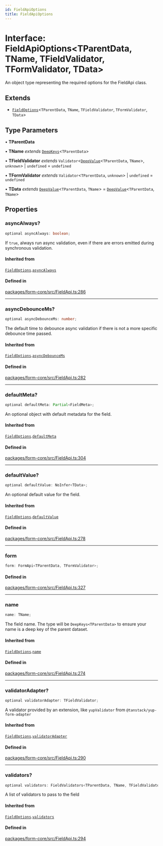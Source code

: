 ```yaml
---
id: FieldApiOptions
title: FieldApiOptions
---
```


# Interface: FieldApiOptions\<TParentData, TName, TFieldValidator, TFormValidator, TData\>

An object type representing the required options for the FieldApi class.

## Extends

- [`FieldOptions`](fieldoptions.md)\<`TParentData`, `TName`, `TFieldValidator`, `TFormValidator`, `TData`\>

## Type Parameters

• **TParentData**

• **TName** *extends* [`DeepKeys`](../type-aliases/deepkeys.md)\<`TParentData`\>

• **TFieldValidator** *extends* `Validator`\<[`DeepValue`](../type-aliases/deepvalue.md)\<`TParentData`, `TName`\>, `unknown`\> \| `undefined` = `undefined`

• **TFormValidator** *extends* `Validator`\<`TParentData`, `unknown`\> \| `undefined` = `undefined`

• **TData** *extends* [`DeepValue`](../type-aliases/deepvalue.md)\<`TParentData`, `TName`\> = [`DeepValue`](../type-aliases/deepvalue.md)\<`TParentData`, `TName`\>

## Properties

### asyncAlways?

```ts
optional asyncAlways: boolean;
```

If `true`, always run async validation, even if there are errors emitted during synchronous validation.

#### Inherited from

[`FieldOptions`](fieldoptions.md).[`asyncAlways`](FieldOptions.md#asyncalways)

#### Defined in

[packages/form-core/src/FieldApi.ts:286](https://github.com/TanStack/form/blob/096bbc41b8af89898a5cd7700fd416a5eaa03028/packages/form-core/src/FieldApi.ts#L286)

***

### asyncDebounceMs?

```ts
optional asyncDebounceMs: number;
```

The default time to debounce async validation if there is not a more specific debounce time passed.

#### Inherited from

[`FieldOptions`](fieldoptions.md).[`asyncDebounceMs`](FieldOptions.md#asyncdebouncems)

#### Defined in

[packages/form-core/src/FieldApi.ts:282](https://github.com/TanStack/form/blob/096bbc41b8af89898a5cd7700fd416a5eaa03028/packages/form-core/src/FieldApi.ts#L282)

***

### defaultMeta?

```ts
optional defaultMeta: Partial<FieldMeta>;
```

An optional object with default metadata for the field.

#### Inherited from

[`FieldOptions`](fieldoptions.md).[`defaultMeta`](FieldOptions.md#defaultmeta)

#### Defined in

[packages/form-core/src/FieldApi.ts:304](https://github.com/TanStack/form/blob/096bbc41b8af89898a5cd7700fd416a5eaa03028/packages/form-core/src/FieldApi.ts#L304)

***

### defaultValue?

```ts
optional defaultValue: NoInfer<TData>;
```

An optional default value for the field.

#### Inherited from

[`FieldOptions`](fieldoptions.md).[`defaultValue`](FieldOptions.md#defaultvalue)

#### Defined in

[packages/form-core/src/FieldApi.ts:278](https://github.com/TanStack/form/blob/096bbc41b8af89898a5cd7700fd416a5eaa03028/packages/form-core/src/FieldApi.ts#L278)

***

### form

```ts
form: FormApi<TParentData, TFormValidator>;
```

#### Defined in

[packages/form-core/src/FieldApi.ts:327](https://github.com/TanStack/form/blob/096bbc41b8af89898a5cd7700fd416a5eaa03028/packages/form-core/src/FieldApi.ts#L327)

***

### name

```ts
name: TName;
```

The field name. The type will be `DeepKeys<TParentData>` to ensure your name is a deep key of the parent dataset.

#### Inherited from

[`FieldOptions`](fieldoptions.md).[`name`](FieldOptions.md#name)

#### Defined in

[packages/form-core/src/FieldApi.ts:274](https://github.com/TanStack/form/blob/096bbc41b8af89898a5cd7700fd416a5eaa03028/packages/form-core/src/FieldApi.ts#L274)

***

### validatorAdapter?

```ts
optional validatorAdapter: TFieldValidator;
```

A validator provided by an extension, like `yupValidator` from `@tanstack/yup-form-adapter`

#### Inherited from

[`FieldOptions`](fieldoptions.md).[`validatorAdapter`](FieldOptions.md#validatoradapter)

#### Defined in

[packages/form-core/src/FieldApi.ts:290](https://github.com/TanStack/form/blob/096bbc41b8af89898a5cd7700fd416a5eaa03028/packages/form-core/src/FieldApi.ts#L290)

***

### validators?

```ts
optional validators: FieldValidators<TParentData, TName, TFieldValidator, TFormValidator, TData>;
```

A list of validators to pass to the field

#### Inherited from

[`FieldOptions`](fieldoptions.md).[`validators`](FieldOptions.md#validators)

#### Defined in

[packages/form-core/src/FieldApi.ts:294](https://github.com/TanStack/form/blob/096bbc41b8af89898a5cd7700fd416a5eaa03028/packages/form-core/src/FieldApi.ts#L294)
